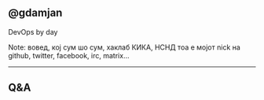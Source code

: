## @gdamjan

DevOps by day

Note:
вовед, кој сум шо сум, хаклаб КИКА, НСНД
тоа е мојот nick на github, twitter, facebook, irc, matrix…

---
## Q&A
